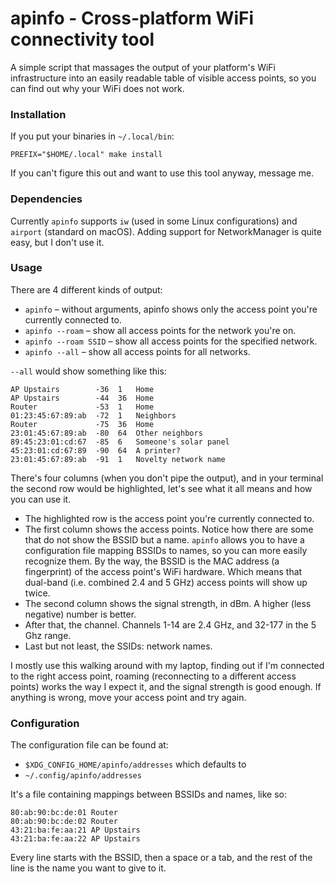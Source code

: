 # apinfo - Cross-platform WiFi connectivity tool

A simple script that massages the output of your platform's WiFi infrastructure
into an easily readable table of visible access points, so you can find out why
your WiFi does not work.

### Installation

If you put your binaries in `~/.local/bin`:

    PREFIX="$HOME/.local" make install

If you can't figure this out and want to use this tool anyway, message me.

### Dependencies

Currently `apinfo` supports `iw` (used in some Linux configurations) and
`airport` (standard on macOS). Adding support for NetworkManager is quite easy,
but I don't use it.

### Usage

There are 4 different kinds of output:

-   `apinfo` – without arguments, apinfo shows only the access point you're
    currently connected to.
-   `apinfo --roam` – show all access points for the network you're on.
-   `apinfo --roam SSID` – show all access points for the specified network.
-   `apinfo --all` – show all access points for all networks.

`--all` would show something like this:

    AP Upstairs        -36  1   Home
    AP Upstairs        -44  36  Home
    Router             -53  1   Home
    01:23:45:67:89:ab  -72  1   Neighbors
    Router             -75  36  Home
    23:01:45:67:89:ab  -80  64  Other neighbors
    89:45:23:01:cd:67  -85  6   Someone's solar panel
    45:23:01:cd:67:89  -90  64  A printer?
    23:01:45:67:89:ab  -91  1   Novelty network name

There's four columns (when you don't pipe the output), and in your terminal the
second row would be highlighted, let's see what it all means and how you can
use it.

-   The highlighted row is the access point you're currently connected to.
-   The first column shows the access points. Notice how there are some that do
    not show the BSSID but a name. `apinfo` allows you to have a configuration
    file mapping BSSIDs to names, so you can more easily recognize them. By the
    way, the BSSID is the MAC address (a fingerprint) of the access point's
    WiFi hardware. Which means that dual-band (i.e. combined 2.4 and 5 GHz)
    access points will show up twice.
-   The second column shows the signal strength, in dBm. A higher (less
    negative) number is better.
-   After that, the channel. Channels 1-14 are 2.4 GHz, and 32-177 in the 5 Ghz
    range.
-   Last but not least, the SSIDs: network names.

I mostly use this walking around with my laptop, finding out if I'm connected
to the right access point, roaming (reconnecting to a different access points)
works the way I expect it, and the signal strength is good enough. If anything
is wrong, move your access point and try again.

### Configuration

The configuration file can be found at:

-   `$XDG_CONFIG_HOME/apinfo/addresses` which defaults to
-   `~/.config/apinfo/addresses`

It's a file containing mappings between BSSIDs and names, like so:

    80:ab:90:bc:de:01 Router
    80:ab:90:bc:de:02 Router
    43:21:ba:fe:aa:21 AP Upstairs
    43:21:ba:fe:aa:22 AP Upstairs

Every line starts with the BSSID, then a space or a tab, and the rest of the
line is the name you want to give to it.
